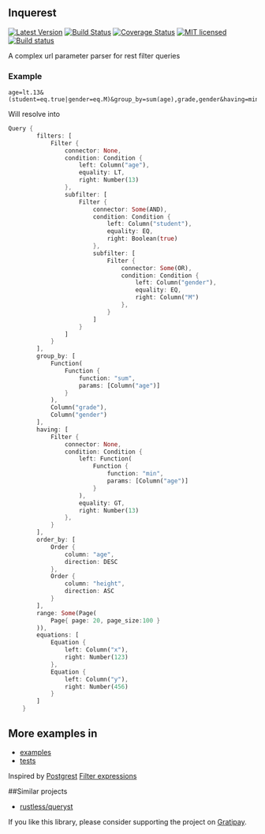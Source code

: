 ## Inquerest

[![Latest Version](https://img.shields.io/crates/v/inquerest.svg?style=flat-square)](https://crates.io/crates/inquerest)
[![Build Status](https://img.shields.io/travis/ivanceras/inquerest.svg?style=flat-square&branch=master)](https://travis-ci.org/ivanceras/inquerest)
[![Coverage Status](https://coveralls.io/repos/ivanceras/inquerest/badge.svg?style=flat-square&branch=master&service=github)](https://coveralls.io/github/ivanceras/inquerest?branch=master)
[![MIT licensed](https://img.shields.io/badge/license-MIT-blue.svg?style=flat-square)](./LICENSE)
[![Build status](https://ci.appveyor.com/api/projects/status/gu8t6gc5uxjfakge/branch/master?svg=true&style=flat-square)](https://ci.appveyor.com/project/ivanceras/inquerest/branch/master)

A complex url parameter parser for rest filter queries

### Example

```
age=lt.13&(student=eq.true|gender=eq.M)&group_by=sum(age),grade,gender&having=min(age)=gt.13&order_by=age.desc,height.asc&page=20&page_size=100&x=123&y=456

```
Will resolve into

```rust
Query {
        filters: [
            Filter {
                connector: None,
                condition: Condition {
                    left: Column("age"),
                    equality: LT,
                    right: Number(13)
                },
                subfilter: [
                    Filter {
                        connector: Some(AND),
                        condition: Condition {
                            left: Column("student"),
                            equality: EQ,
                            right: Boolean(true)
                        },
                        subfilter: [
                            Filter {
                                connector: Some(OR),
                                condition: Condition {
                                    left: Column("gender"),
                                    equality: EQ,
                                    right: Column("M")
                                },
                            }
                        ]
                    }
                ]
            }
        ],
        group_by: [
            Function(
                Function {
                    function: "sum",
                    params: [Column("age")]
                }
            ),
            Column("grade"),
            Column("gender")
        ],
        having: [
            Filter {
                connector: None,
                condition: Condition {
                    left: Function(
                        Function {
                            function: "min",
                            params: [Column("age")]
                        }
                    ),
                    equality: GT,
                    right: Number(13)
                },
            }
        ],
        order_by: [
            Order {
                column: "age",
                direction: DESC
            },
            Order {
                column: "height",
                direction: ASC
            }
        ],
        range: Some(Page( 
			Page{ page: 20, page_size:100 } 
		)),
        equations: [
            Equation {
                left: Column("x"),
                right: Number(123)
            },
            Equation {
                left: Column("y"),
                right: Number(456)
            }
        ]
    }

```
## More examples in

* [examples](https://github.com/ivanceras/inquerest/tree/master/examples)
* [tests](https://github.com/ivanceras/inquerest/tree/master/tests)

Inspired by [Postgrest](https://github.com/begriffs/postgrest)  [Filter expressions](https://github.com/begriffs/postgrest/wiki/Routing)

##Similar projects

* [rustless/queryst](https://github.com/rustless/queryst)


If you like this library, please consider supporting the project on [Gratipay](https://gratipay.com/~ivanceras/). 

